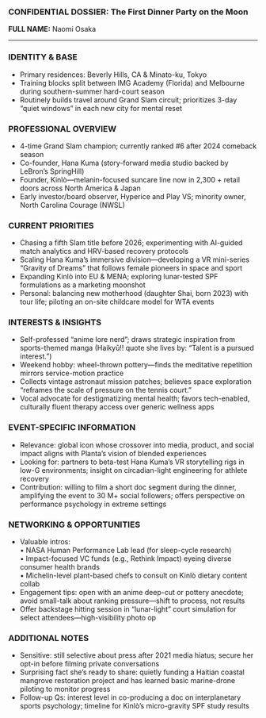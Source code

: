 ### CONFIDENTIAL DOSSIER: The First Dinner Party on the Moon

**FULL NAME:** Naomi Osaka

---
### IDENTITY & BASE
- Primary residences: Beverly Hills, CA & Minato-ku, Tokyo  
- Training blocks split between IMG Academy (Florida) and Melbourne during southern-summer hard-court season  
- Routinely builds travel around Grand Slam circuit; prioritizes 3-day “quiet windows” in each new city for mental reset  

### PROFESSIONAL OVERVIEW
- 4-time Grand Slam champion; currently ranked #6 after 2024 comeback season  
- Co-founder, Hana Kuma (story-forward media studio backed by LeBron’s SpringHill)  
- Founder, Kinlò—melanin-focused suncare line now in 2,300 + retail doors across North America & Japan  
- Early investor/board observer, Hyperice and Play VS; minority owner, North Carolina Courage (NWSL)  

### CURRENT PRIORITIES
- Chasing a fifth Slam title before 2026; experimenting with AI-guided match analytics and HRV-based recovery protocols  
- Scaling Hana Kuma’s immersive division—developing a VR mini-series “Gravity of Dreams” that follows female pioneers in space and sport  
- Expanding Kinlò into EU & MENA; exploring lunar-tested SPF formulations as a marketing moonshot  
- Personal: balancing new motherhood (daughter Shai, born 2023) with tour life; piloting an on-site childcare model for WTA events  

### INTERESTS & INSIGHTS
- Self-professed “anime lore nerd”; draws strategic inspiration from sports-themed manga (Haikyū!! quote she lives by: “Talent is a pursued interest.”)  
- Weekend hobby: wheel-thrown pottery—finds the meditative repetition mirrors service-motion practice  
- Collects vintage astronaut mission patches; believes space exploration “reframes the scale of pressure on the tennis court.”  
- Vocal advocate for destigmatizing mental health; favors tech-enabled, culturally fluent therapy access over generic wellness apps  

### EVENT-SPECIFIC INFORMATION
- Relevance: global icon whose crossover into media, product, and social impact aligns with Planta’s vision of blended experiences  
- Looking for: partners to beta-test Hana Kuma’s VR storytelling rigs in low-G environments; insight on circadian-light engineering for athlete recovery  
- Contribution: willing to film a short doc segment during the dinner, amplifying the event to 30 M+ social followers; offers perspective on performance psychology in extreme settings  

### NETWORKING & OPPORTUNITIES
- Valuable intros:  
  • NASA Human Performance Lab lead (for sleep-cycle research)  
  • Impact-focused VC funds (e.g., Rethink Impact) eyeing diverse consumer health brands  
  • Michelin-level plant-based chefs to consult on Kinlò dietary content collab  
- Engagement tips: open with an anime deep-cut or pottery anecdote; avoid small-talk about ranking pressure—shift to process, not results  
- Offer backstage hitting session in “lunar-light” court simulation for select attendees—high-visibility photo op  

### ADDITIONAL NOTES
- Sensitive: still selective about press after 2021 media hiatus; secure her opt-in before filming private conversations  
- Surprising fact she’s ready to share: quietly funding a Haitian coastal mangrove restoration project and has learned basic marine-drone piloting to monitor progress  
- Follow-up Qs: interest level in co-producing a doc on interplanetary sports psychology; timeline for Kinlò’s micro-gravity SPF study results